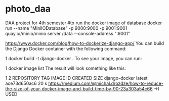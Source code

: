 # photo_daa
DAA project for 4th semester
#to run the docker image of database
docker run --name "MiniIODatabase" -p 9000:9000 -p 9001:9001 quay.io/minio/minio server /data --console-address ":9001"

https://www.docker.com/blog/how-to-dockerize-django-app/
You can build the Django Docker container with the following command:

1
docker build -t django-docker .
To see your image, you can run:

1
docker image list
The result will look something like this:

1
2
REPOSITORY      TAG       IMAGE ID       CREATED          SIZE
django-docker   latest    ace73d650ac6   20 s
https://medium.com/@michal.drozdze/how-to-reduce-the-size-of-your-docker-image-and-build-time-by-90-23a303a54c66 ->I USED 


